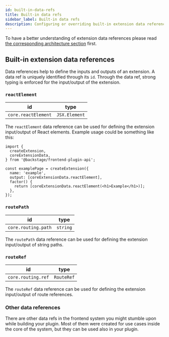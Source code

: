 ```yaml
---
id: built-in-data-refs
title: Built-in data refs
sidebar_label: Built-in data refs
description: Configuring or overriding built-in extension data references
---
```


To have a better understanding of extension data references please read [the corresponding architecture section](../architecture/20-extensions.md#extension-data) first.

## Built-in extension data references

Data references help to define the inputs and outputs of an extension. A data ref is uniquely identified through its `id`. Through the data ref, strong typing is enforced for the input/output of the extension.

### `reactElement`

|         id          |     type      |
| :-----------------: | :-----------: |
| `core.reactElement` | `JSX.Element` |

The `reactElement` data reference can be used for defining the extension input/output of React elements. Example usage could be something like this:

```tsx
import {
  createExtension,
  coreExtensionData,
} from '@backstage/frontend-plugin-api';

const examplePage = createExtension({
  name: 'example',
  output: [coreExtensionData.reactElement],
  factor() {
    return [coreExtensionData.reactElement(<h1>Example</h1>)];
  },
});
```

### `routePath`

|         id          |   type   |
| :-----------------: | :------: |
| `core.routing.path` | `string` |

The `routePath` data reference can be used for defining the extension input/output of string paths.

### `routeRef`

|         id         |    type    |
| :----------------: | :--------: |
| `core.routing.ref` | `RouteRef` |

The `routeRef` data reference can be used for defining the extension input/output of route references.

### Other data references

There are other data refs in the frontend system you might stumble upon while building your plugin. Most of them were created for use cases inside the core of the system, but they can be used also in your plugin.

